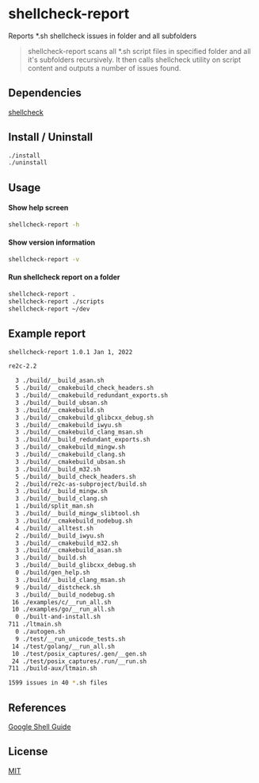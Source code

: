 # shellcheck-report

Reports *.sh shellcheck issues in folder and all subfolders

> shellcheck-report scans all *.sh script files in
> specified folder and all it's subfolders recursively.
> It then calls shellcheck utility on script content and
> outputs a number of issues found.

## Dependencies

[shellcheck](https://www.shellcheck.net)

## Install / Uninstall

```sh
./install
./uninstall
```

## Usage

#### Show help screen

```sh
shellcheck-report -h
```

#### Show version information

```sh
shellcheck-report -v
```

#### Run shellcheck report on a folder

```sh
shellcheck-report .
shellcheck-report ./scripts
shellcheck-report ~/dev
```

## Example report

```sh
shellcheck-report 1.0.1 Jan 1, 2022

re2c-2.2

  3 ./build/__build_asan.sh
  5 ./build/__cmakebuild_check_headers.sh
  3 ./build/__cmakebuild_redundant_exports.sh
  3 ./build/__build_ubsan.sh
  3 ./build/__cmakebuild.sh
  3 ./build/__cmakebuild_glibcxx_debug.sh
  3 ./build/__cmakebuild_iwyu.sh
  3 ./build/__cmakebuild_clang_msan.sh
  3 ./build/__build_redundant_exports.sh
  3 ./build/__cmakebuild_mingw.sh
  3 ./build/__cmakebuild_clang.sh
  3 ./build/__cmakebuild_ubsan.sh
  3 ./build/__build_m32.sh
  5 ./build/__build_check_headers.sh
  2 ./build/re2c-as-subproject/build.sh
  3 ./build/__build_mingw.sh
  3 ./build/__build_clang.sh
  1 ./build/split_man.sh
  3 ./build/__build_mingw_slibtool.sh
  3 ./build/__cmakebuild_nodebug.sh
  4 ./build/__alltest.sh
  2 ./build/__build_iwyu.sh
  3 ./build/__cmakebuild_m32.sh
  3 ./build/__cmakebuild_asan.sh
  3 ./build/__build.sh
  3 ./build/__build_glibcxx_debug.sh
  0 ./build/gen_help.sh
  3 ./build/__build_clang_msan.sh
  9 ./build/__distcheck.sh
  3 ./build/__build_nodebug.sh
 16 ./examples/c/__run_all.sh
 10 ./examples/go/__run_all.sh
  0 ./built-and-install.sh
711 ./ltmain.sh
  0 ./autogen.sh
  9 ./test/__run_unicode_tests.sh
 14 ./test/golang/__run_all.sh
 10 ./test/posix_captures/.gen/__gen.sh
 24 ./test/posix_captures/.run/__run.sh
711 ./build-aux/ltmain.sh

1599 issues in 40 *.sh files
```

## References

[Google Shell Guide](https://google.github.io/styleguide/shellguide.html)

## License

[MIT](LICENSE)
